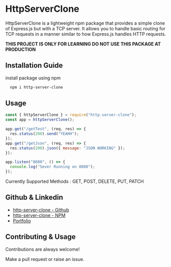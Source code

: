 
# HttpServerClone

HttpServerClone is a lightweight npm package that provides a simple clone of Express.js but with a TCP server. It allows you to handle basic routing for TCP requests in a manner similar to how Express.js handles HTTP requests.

**THIS PROJECT IS ONLY FOR LEARNING DO NOT USE THIS PACKAGE AT PRODUCTION**
## Installation Guide

install package using npm

```bash
  npm i http-server-clone
```


## Usage

```javascript
const { httpServerClone } = require("http-server-clone");
const app = httpServerClone();

app.get("/getTest", (req, res) => {
  res.status(200).send("YEAHH");
});
app.get("/getJson", (req, res) => {
  res.status(200).json({ message: "JSON WORKING" });
});

app.listen("8080", () => {
  console.log("Sever Running on 8080");
});
```
Currently Supported Methods : GET, POST, DELETE, PUT, PATCH 

## Github & Linkedin

 - [http-server-clone - Github](https://github.com/pjnichal/http-server-clone)
 - [http-server-clone - NPM](https://www.npmjs.com/package/http-server-clone)
 - [Portfolio](https://pravinnichal.in/)


## Contributing & Usage

Contributions are always welcome!

Make a pull request or raise an issue.


